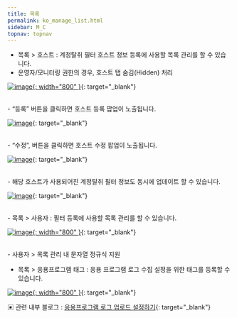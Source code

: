 ```yaml
---
title: 목록
permalink: ko_manage_list.html
sidebar: M_C
topnav: topnav
---
```


- 목록 > 호스트 : 계정탈취 필터 호스트 정보 등록에 사용할 목록 관리를 할 수 있습니다.
- 운영자/모니터링 권한의 경우, 호스트 탭 숨김(Hidden) 처리

 [![image](/docs/images/Manual/common/manage/list/1.png){: width="800" }](/docs/images/Manual/common/manage/list/1.png){: target="_blank"}

<br />
- “등록” 버튼을 클릭하면 호스트 등록 팝업이 노출됩니다.

 [![image](/docs/images/Manual/common/manage/list/2.png)](/docs/images/Manual/common/manage/list/2.png){: target="_blank"}

<br />
- “수정”, 버튼을 클릭하면 호스트 수정 팝업이 노출됩니다.

 [![image](/docs/images/Manual/common/manage/list/3.png)](/docs/images/Manual/common/manage/list/3.png){: target="_blank"}

<br />
- 해당 호스트가 사용되어진 계정탈취 필터 정보도 동시에 업데이트 할 수 있습니다.

 [![image](/docs/images/Manual/common/manage/list/4.png)](/docs/images/Manual/common/manage/list/4.png){: target="_blank"}

<br />
- 목록 > 사용자 : 필터 등록에 사용할 목록 관리를 할 수 있습니다.

 [![image](/docs/images/Manual/common/manage/list/5.png){: width="800" }](/docs/images/Manual/common/manage/list/5.png){: target="_blank"}

<br />
- 사용자 > 목록 관리 내 문자열 정규식 지원
 

- 목록 > 응용프로그램 태그 : 응용 프로그램 로그 수집 설정을 위한 태그를 등록할 수 있습니다.

 [![image](/docs/images/Manual/common/manage/list/6.png){: width="800" }](/docs/images/Manual/common/manage/list/6.png){: target="_blank"}

▣ 관련 내부 블로그 : [응용프로그램 로그 업로드 설정하기](https://qubitsec.github.io/ko_set_app_log_up.html){: target="_blank"}